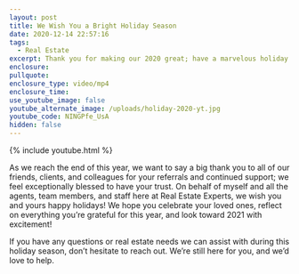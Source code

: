```yaml
---
layout: post
title: We Wish You a Bright Holiday Season
date: 2020-12-14 22:57:16
tags:
  - Real Estate
excerpt: Thank you for making our 2020 great; have a marvelous holiday season!
enclosure:
pullquote:
enclosure_type: video/mp4
enclosure_time:
use_youtube_image: false
youtube_alternate_image: /uploads/holiday-2020-yt.jpg
youtube_code: NINGPfe_UsA
hidden: false
---
```


{% include youtube.html %}

As we reach the end of this year, we want to say a big thank you to all of our friends, clients, and colleagues for your referrals and continued support; we feel exceptionally blessed to have your trust. On behalf of myself and all the agents, team members, and staff here at Real Estate Experts, we wish you and yours happy holidays\! We hope you celebrate your loved ones, reflect on everything you’re grateful for this year, and look toward 2021 with excitement\!&nbsp;

If you have any questions or real estate needs we can assist with during this holiday season, don’t hesitate to reach out. We’re still here for you, and we’d love to help.

